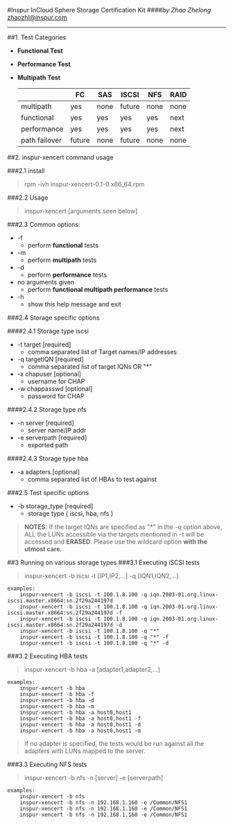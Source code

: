 #Inspur InCloud Sphere Storage Certification Kit
####*by Zhao Zhelong*  <zhaozhl@inspur.com>

---

##1. Test Categories

+ **Functional Test**
+ **Performance Test**
+ **Multipath Test**

  |               |  FC   | SAS  | ISCSI |  NFS  |  RAID |
  | ------------- | ----- | ---- | ----- | ----- | ----- |
  | multipath     | yes   | none | future| none  | none  |
  | functional    | yes   | yes  | yes   | yes   | next  |
  | performance   | yes   | yes  | yes   | yes   | next  |
  | path failover | future| none | future| none  | none  |

  

##2. inspur-xencert command usage

###2.1 install
>rpm -ivh inspur-xencert-0.1-0.x86_64.rpm

###2.2 Usage
>inspur-xencert [arguments seen below]

###2.3 Common options:

+ -f
	+ perform **functional** tests
+ -m
	+ perform **multipath** tests 
+ -d
	+ perform **performance** tests
+ no arguments given
	+ perform **functional  multipath  performance** tests 
+ -h
	+ show this help message and exit  

###2.4 Storage specific options

####2.4.1 Storage type iscsi

+ -t target [required]
  + comma separated list of Target names/IP addresses 
+ -q targetIQN [required]
  + comma separated list of target IQNs OR "*" 
+ -x chapuser [optional]
  + username for CHAP 
+ -w chappasswd [optional]
  + password for CHAP

####2.4.2 Storage type nfs

+ -n server [required]
  + server name/IP addr
+ -e serverpath [required]
  + exported path

####2.4.3 Storage type hba

+ -a adapters [optional]
  + comma separated list of HBAs to test against

###2.5 Test specific options
+ -b storage_type [required]
  + storage type ( iscsi, hba, nfs ) 
  

>**NOTES:**    If the target IQNs are specified as "\*" in the -q option above, ALL the LUNs accessible via the targets mentioned in -t will be accessed and **ERASED**. Please use the wildcard option **with the utmost care**.

 
##3 Running on various storage types 
###3.1 Executing iSCSI tests

>inspur-xencert -b iscsi -t [IP1,IP2,...] -q [IQN1,IQN2,...] 

```
examples:
	inspur-xencert -b iscsi -t 100.1.8.100 -q iqn.2003-01.org.linux-iscsi.master.x8664:sn.2f29a244197d
	inspur-xencert -b iscsi -t 100.1.8.100 -q iqn.2003-01.org.linux-iscsi.master.x8664:sn.2f29a244197d -f
	inspur-xencert -b iscsi -t 100.1.8.100 -q iqn.2003-01.org.linux-iscsi.master.x8664:sn.2f29a244197d -d
	inspur-xencert -b iscsi -t 100.1.8.100 -q "*"
	inspur-xencert -b iscsi -t 100.1.8.100 -q "*" -f
	inspur-xencert -b iscsi -t 100.1.8.100 -q "*" -d
```

###3.2 Executing HBA tests


>inspur-xencert -b hba -a [adapter1,adapter2,...]

```
examples:
	inspur-xencert -b hba 
	inspur-xencert -b hba -f 
	inspur-xencert -b hba -d
	inspur-xencert -b hba -m
	inspur-xencert -b hba -a host0,host1
	inspur-xencert -b hba -a host0,host1 -f
	inspur-xencert -b hba -a host0,host1 -d
	inspur-xencert -b hba -a host0,host1 -m
```

>If no adapter is specified, the tests would be run against all the adapters with LUNs mapped to the server. 


###3.3 Executing NFS tests

>inspur-xencert -b nfs -n [server] -e [serverpath]

```
examples:
	inspur-xencert -b nfs 
	inspur-xencert -b nfs -n 192.168.1.160 -e /Common/NFS1
	inspur-xencert -b nfs -n 192.168.1.160 -e /Common/NFS1
	inspur-xencert -b nfs -n 192.168.1.160 -e /Common/NFS1
```
